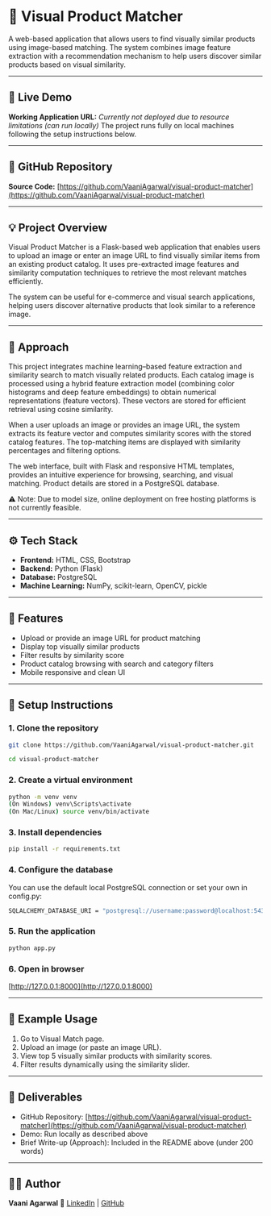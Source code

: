 # 🛒 Visual Product Matcher

A web-based application that allows users to find visually similar products using image-based matching. The system combines image feature extraction with a recommendation mechanism to help users discover similar products based on visual similarity.

---

## 🚀 Live Demo

**Working Application URL:** _Currently not deployed due to resource limitations (can run locally)_
The project runs fully on local machines following the setup instructions below.

---

## 📁 GitHub Repository

**Source Code:** [https://github.com/VaaniAgarwal/visual-product-matcher](https://github.com/VaaniAgarwal/visual-product-matcher)

---

## 💡 Project Overview

Visual Product Matcher is a Flask-based web application that enables users to upload an image or enter an image URL to find visually similar items from an existing product catalog. It uses pre-extracted image features and similarity computation techniques to retrieve the most relevant matches efficiently.

The system can be useful for e-commerce and visual search applications, helping users discover alternative products that look similar to a reference image.

---

## 🧠 Approach 

This project integrates machine learning–based feature extraction and similarity search to match visually related products. Each catalog image is processed using a hybrid feature extraction model (combining color histograms and deep feature embeddings) to obtain numerical representations (feature vectors). These vectors are stored for efficient retrieval using cosine similarity.

When a user uploads an image or provides an image URL, the system extracts its feature vector and computes similarity scores with the stored catalog features. The top-matching items are displayed with similarity percentages and filtering options.

The web interface, built with Flask and responsive HTML templates, provides an intuitive experience for browsing, searching, and visual matching. Product details are stored in a PostgreSQL database.

⚠️ Note: Due to model size, online deployment on free hosting platforms is not currently feasible.

---

## ⚙️ Tech Stack

- **Frontend:** HTML, CSS, Bootstrap
- **Backend:** Python (Flask)
- **Database:** PostgreSQL
- **Machine Learning:** NumPy, scikit-learn, OpenCV, pickle

---

## 📸 Features

- Upload or provide an image URL for product matching
- Display top visually similar products
- Filter results by similarity score
- Product catalog browsing with search and category filters
- Mobile responsive and clean UI

---

## 🧩 Setup Instructions

### 1. Clone the repository
```bash
git clone https://github.com/VaaniAgarwal/visual-product-matcher.git

cd visual-product-matcher
```

### 2. Create a virtual environment
```bash
python -m venv venv
(On Windows) venv\Scripts\activate
(On Mac/Linux) source venv/bin/activate
```

### 3. Install dependencies
```bash
pip install -r requirements.txt
```

### 4. Configure the database
You can use the default local PostgreSQL connection or set your own in config.py:
```bash
SQLALCHEMY_DATABASE_URI = "postgresql://username:password@localhost:5432/visual_matcher_db"
```

### 5. Run the application
```bash
python app.py
```

### 6. Open in browser
[http://127.0.0.1:8000](http://127.0.0.1:8000)

---

## 🧪 Example Usage

1. Go to Visual Match page.
2. Upload an image (or paste an image URL).
3. View top 5 visually similar products with similarity scores.
4. Filter results dynamically using the similarity slider.

---

## 🧾 Deliverables

- GitHub Repository: [https://github.com/VaaniAgarwal/visual-product-matcher](https://github.com/VaaniAgarwal/visual-product-matcher)
- Demo: Run locally as described above
- Brief Write-up (Approach): Included in the README above (under 200 words)

---

## 👩‍💻 Author

**Vaani Agarwal**
🔗 [LinkedIn](https://www.linkedin.com/in/vaani-agarwal-learner/) | [GitHub](https://github.com/VaaniAgarwal) 